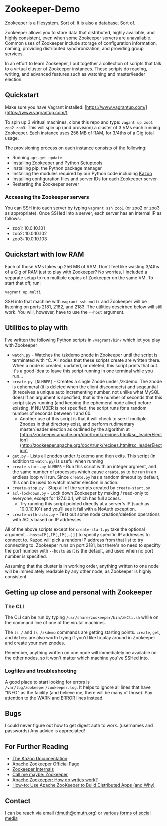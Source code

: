 # Zookeeper-Demo

Zookeeper is a filesystem. Sort of.  It is also a database. Sort of.

Zookeeper allows you to store data that distributed, highly available, and highly consistent, even when some Zookeeper servers are unavailable. Common uses of Zookeeper include storage of configuration information, naming, providing distributed synchronization, and providing group services.

In an effort to learn Zookeeper, I put together a collection of scripts that talk to a virtual cluster of Zookeeper instances.  These scripts do reading, writing, and advanced features such as watching and master/leader election.


## Quickstart

Make sure you have Vagrant installed: [https://www.vagrantup.com/](https://www.vagrantup.com/)

To spin up 3 viritual machines, clone this repo and type: `vagant up zoo1 zoo2 zoo3`.  This will spin up (and provision) a cluster of 3 VMs each running Zookeeper.  Each instance uses 256 MB of RAM, for 3/4ths of a Gig total usage.

The provisioning process on each instance consists of the following:

- Running `apt-get update`
- Installing Zookeeper and Python Setuptools
- Installing pip, the Python package manager
- Installing the modules required by our Python code including [Kazoo](https://kazoo.readthedocs.org/en/latest/)
- Installing configuration files and server IDs for each Zookeeper server
- Restarting the Zookeeper server

### Accessing the Zookeeper servers

You can SSH into each server by typing `vagrant ssh zoo1` (or zoo2 or zoo3 as appropriate).  Once SSHed into a server, each server has an internal IP as follows:

- zoo1: 10.0.10.101
- zoo2: 10.0.10.102
- zoo3: 10.0.10.103


## Quickstart with low RAM

Each of those VMs takes up 256 MB of RAM.  Don't feel like wasting 3/4ths of a Gig of RAM just to play with Zookeeper?  No worries, I included a separate setup 
to run multiple copies of Zookeeper on the same VM.  To start that off, run:

`vagrant up multi`

SSH into that machine with `vagrant ssh multi` and Zookeeper will be listening on ports 2181, 2182, and 2183.  The utilities descirbed below will still work.  You will, however, have to use the `--host` argument.



## Utilities to play with

I've written the following Python scripts in `/vagrant/bin/` which let you play with Zookeeper

- `watch.py` - Watches the /zkdemo znode in Zookeeper until the script is terminated with ^C.  All nodes that these scripts create are written there.  When a node is created, updated, or deleted, this script prints that out.  It's a good idea to leave this script running in one terminal while you run…
- `create.py [NUMBER]` - Creates a single Znode under /zkdemo. The znode is ephemeral (it is deleted when the client disconnects) and seqeuntial (it receives a unique auto incrementing number, not unlike what MySQL does)  If an argument is specified, that is the number of seconds that this script stays running (and keeping the ephemeral node alive) before existing.  If NUMBER is not specified, the script runs for a random number of seconds between 1 and 60.
    - Another use of this script is that it will check to see if multiple Znodes in that directory exist, and perform rudimentary master/leader election as outlined by the algorithm at [http://zookeeper.apache.org/doc/trunk/recipes.html#sc_leaderElection](http://zookeeper.apache.org/doc/trunk/recipes.html#sc_leaderElection)
- `get.py` - Lists all znodes under /zkdemo and then exits.  This script (in addition to `watch.py`) is useful when running
- `create-start.py NUMBER` - Run this script with an integer argment, and the same number of processes which cause `create.py` to be run in an endless loop will run.  Since `create.py` has a random timeout by default, this can be used to watch master election in action.
- `create-stop.py` - Stop all of the scripts created by `create-start.py`
- `acl-lockdown.py` - Lock down Zookeeper by making / read-only to everyone, except for 127.0.0.1, which has full access.
    - Try running this script pointed directly at a server's IP (such as 10.0.10.101) and you'll see it fail with a NoAuth exception.
- `create-with-acls.py` - Test out some node creation/deletion operations with ACLs based on IP addresses

All of the above scripts except for `create-start.py` take the optional argument `--host=IP[,IP[,IP[,…]]]` to specify specific IP addresses to connect to.  Kazoo will pick a random IP address from that list to try connecting to.  Zookeeper runs on port 2181, but there's no need to specifty the port number with `--hosts` as it is the default, and used when no port number is specified.  

Assuming that the cluster is in working order, anything written to one node will be immediately readable by any other node, as Zookeeper is highly consistent.


## Getting up close and personal with Zookeeper

### The CLI

The CLI can be run by typing `/usr/share/zookeeper/bin/zkCli.sh` while on the command line of one of the virutal machines.

The `ls /` and `ls /zkdemo` commands are getting starting points.  `create`, `get`, and `delete` are also worth trying if you'd like to play around in Zookeeper and create your own znodes.

Remember, anything written on one node will immediately be available on the other nodes, so it won't matter which machine you've SSHed into.


### Logfiles and troubleshooting
 
A good place to start looking for errors is `/var/log/zookeeper/zookeeper.log`.  It helps to ignore all lines that have "INFO" as the facility (and believe me, there will be many of those).  Pay attention to the WARN and ERROR lines instead.



## Bugs

I could never figure out how to get digest auth to work. (usernames and passwords)  Any advice is appreciated!


## For Further Reading

- [The Kazoo Documentation](https://kazoo.readthedocs.org/en/latest/)
- [Apache Zookeeper Official Page](http://zookeeper.apache.org/)
- [Zookeeper Internals](http://zookeeper.apache.org/doc/r3.4.1/zookeeperInternals.html)
- [Call me maybe: Zookeeper](https://aphyr.com/posts/291-call-me-maybe-zookeeper)
- [Apache Zookeeper: How do writes work?](http://stackoverflow.com/questions/5420087/apache-zookeeper-how-do-writes-work)
- [How-to: Use Apache ZooKeeper to Build Distributed Apps (and Why)](http://blog.cloudera.com/blog/2013/02/how-to-use-apache-zookeeper-to-build-distributed-apps-and-why/)


## Contact

I can be reach via email (dmuth@dmuth.org) or [various forms of social media](http://www.dmuth.org/contact)








